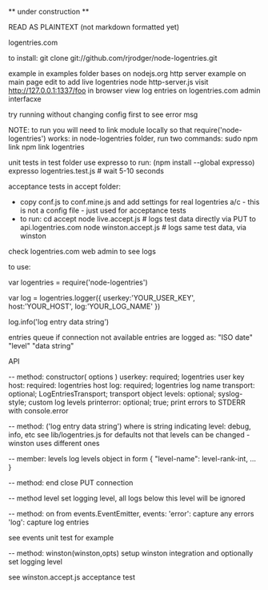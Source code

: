 
** under construction **

READ AS PLAINTEXT (not markdown formatted yet)

logentries.com

to install:
git clone git://github.com/rjrodger/node-logentries.git


example in examples folder bases on nodejs.org http server example on main page
  edit to add live logentries
  node http-server.js
  visit http://127.0.0.1:1337/foo in browser
  view log entries on logentries.com admin interfacxe

  try running without changing config first to see error msg

  NOTE: to run you will need to link module locally so that require('node-logentries') works:
  in node-logentries folder, run two commands:
    sudo npm link
    npm link logentries

unit tests in test folder
  use expresso to run: (npm install --global expresso)
    expresso logentries.test.js # wait 5-10 seconds

acceptance tests in accept folder:
  - copy conf.js to conf.mine.js and add settings for real logentries a/c - this is not a config file - just used for acceptance tests
  - to run:
      cd accept
      node live.accept.js    # logs test data directly via PUT to api.logentries.com
      node winston.accept.js # logs same test data, via winston
  
   check logentries.com web admin to see logs




to use:

var logentries = require('node-logentries')

var log = logentries.logger({
  userkey:'YOUR_USER_KEY',
  host:'YOUR_HOST',
  log:'YOUR_LOG_NAME'
})


log.info('log entry data string')

entries queue if connection not available
entries are logged as:
"ISO date" "level" "data string"


API

-- method: constructor( options )
    userkey:    required; logentries user key
    host:       required: logentries host
    log:        required; logentries log name
    transport:  optional; LogEntriesTransport; transport object
    levels:     optional; syslog-style; custom log levels
    printerror: optional; true; print errors to STDERR with console.error

-- method: <level>('log entry data string')
where <level> is string indicating level:     debug, info, etc see lib/logentries.js for defaults
not that levels can be changed - winston uses different ones

-- member: levels
log levels object in form { "level-name": level-rank-int, ... }


-- method: end
close PUT connection

-- method level
set logging level, all logs below this level will be ignored


-- method: on
from events.EventEmitter, events:
  'error': capture any errors
  'log': capture log entries

  see events unit test for example

-- method: winston(winston,opts)
setup winston integration and optionally set logging level

  see winston.accept.js acceptance test





